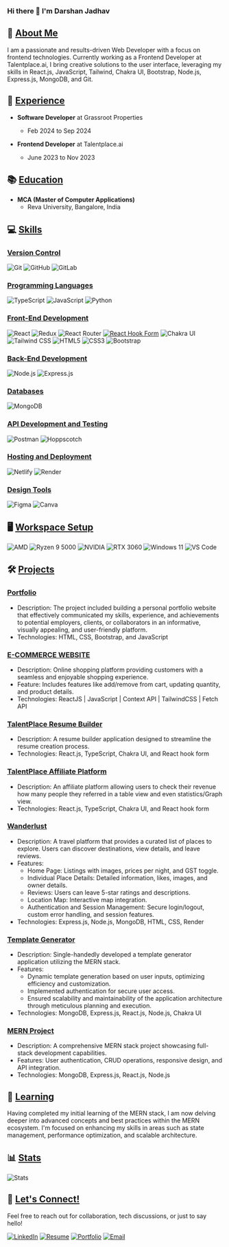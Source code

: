 ### Hi there 👋 I'm Darshan Jadhav

## 🚀 [About Me]()

I am a passionate and results-driven Web Developer with a focus on frontend technologies. Currently working as a Frontend Developer at Talentplace.ai, I bring creative solutions to the user interface, leveraging my skills in React.js, JavaScript, Tailwind, Chakra UI, Bootstrap, Node.js, Express.js, MongoDB, and Git.

## 🏢 [Experience]()

- **Software Developer** at Grassroot Properties
  - Feb 2024 to Sep 2024

- **Frontend Developer** at Talentplace.ai
  - June 2023 to Nov 2023

## 📚 [Education]()

- **MCA (Master of Computer Applications)**
  - Reva University, Bangalore, India

## 💻 [Skills]()

### [Version Control]()

![Git](https://img.shields.io/badge/-Git-F05032?style=flat&logo=git&logoColor=white)
![GitHub](https://img.shields.io/badge/-GitHub-181717?style=flat&logo=github&logoColor=white)
![GitLab](https://img.shields.io/badge/-GitLab-FCA121?style=flat&logo=gitlab&logoColor=white)

### [Programming Languages]()

![TypeScript](https://img.shields.io/badge/-TypeScript-3178C6?style=flat&logo=typescript&logoColor=white)
![JavaScript](https://img.shields.io/badge/-JavaScript-F7DF1E?style=flat&logo=javascript&logoColor=black)
![Python](https://img.shields.io/badge/-Python-3776AB?style=flat&logo=python&logoColor=white)

### [Front-End Development]()

![React](https://img.shields.io/badge/-React-61DAFB?style=flat&logo=react&logoColor=white)
![Redux](https://img.shields.io/badge/-Redux-764ABC?style=flat&logo=redux&logoColor=white)
![React Router](https://img.shields.io/badge/-React_Router-CA4245?style=flat&logo=react-router&logoColor=white)
[![React Hook Form](https://img.shields.io/badge/-React_Hook_Form-17A2B8?style=flat&logo=react&logoColor=white)](https://react-hook-form.com/)
![Chakra UI](https://img.shields.io/badge/-Chakra_UI-319795?style=flat&logo=chakra-ui&logoColor=white)
![Tailwind CSS](https://img.shields.io/badge/-Tailwind_CSS-38B2AC?style=flat&logo=tailwind-css&logoColor=white)
![HTML5](https://img.shields.io/badge/-HTML5-E34F26?style=flat&logo=html5&logoColor=white)
![CSS3](https://img.shields.io/badge/-CSS3-1572B6?style=flat&logo=css3&logoColor=white)
![Bootstrap](https://img.shields.io/badge/-Bootstrap-7952B3?style=flat&logo=bootstrap&logoColor=white)

### [Back-End Development]()

![Node.js](https://img.shields.io/badge/-Node.js-339933?style=flat&logo=node.js&logoColor=white)
![Express.js](https://img.shields.io/badge/-Express.js-000000?style=flat&logo=express&logoColor=white)

### [Databases]()

![MongoDB](https://img.shields.io/badge/-MongoDB-47A248?style=flat&logo=mongodb&logoColor=white)

### [API Development and Testing]()

![Postman](https://img.shields.io/badge/-Postman-FF6C37?style=flat&logo=postman&logoColor=white)
![Hoppscotch](https://img.shields.io/badge/-Hoppscotch-FF7139?style=flat&logo=hoppscotch&logoColor=white)

### [Hosting and Deployment]()

![Netlify](https://img.shields.io/badge/-Netlify-00C7B7?style=flat&logo=netlify&logoColor=white)
![Render](https://img.shields.io/badge/-Render-46E3B7?style=flat&logo=render&logoColor=white)

### [Design Tools]()
![Figma](https://img.shields.io/badge/-Figma-F24E1E?style=flat&logo=figma&logoColor=white)
![Canva](https://img.shields.io/badge/-Canva-00C4CC?style=flat&logo=canva&logoColor=white)

## 🖥️ [Workspace Setup]()

![AMD](https://img.shields.io/badge/-AMD-ED1C24?style=flat&logo=amd&logoColor=white)
![Ryzen 9 5000](https://img.shields.io/badge/-Ryzen_9_5000-ED1C24?style=flat&logo=amd&logoColor=white)
![NVIDIA](https://img.shields.io/badge/-NVIDIA-76B900?style=flat&logo=nvidia&logoColor=white)
![RTX 3060](https://img.shields.io/badge/-RTX_3060-76B900?style=flat&logo=nvidia&logoColor=white)
![Windows 11](https://img.shields.io/badge/-Windows_11-00ADEF?style=flat&logo=windows&logoColor=white)
![VS Code](https://img.shields.io/badge/-VS_Code-007ACC?style=flat&logo=visual-studio-code&logoColor=white)

## 🛠️ [Projects]()

### [Portfolio](https://darshanjadhav.netlify.app/)

- Description: The project included building a personal portfolio website that effectively communicated my skills, experience, and achievements to potential employers, clients, or collaborators in an informative, visually appealing, and user-friendly platform.
- Technologies: HTML, CSS, Bootstrap, and JavaScript

### [E-COMMERCE WEBSITE](https://dj-ecomm-app-reactjs.netlify.app)

- Description: Online shopping platform providing customers with a seamless and enjoyable shopping experience.
- Feature: Includes features like add/remove from cart, updating quantity, and product details.
- Technologies: ReactJS | JavaScript | Context API | TailwindCSS | Fetch API

### [TalentPlace Resume Builder](https://www.talentplace.ai/)

- Description: A resume builder application designed to streamline the resume creation process.
- Technologies: React.js, TypeScript, Chakra UI, and React hook form

### [TalentPlace Affiliate Platform](https://affiliate.talentplace.ai/)

- Description: An affiliate platform allowing users to check their revenue how many people they referred in a table view and even statistics/Graph view.
- Technologies: React.js, TypeScript, Chakra UI, and React hook form

### [Wanderlust](https://wanderlust-xqpm.onrender.com/listings)

- Description: A travel platform that provides a curated list of places to explore. Users can discover destinations, view details, and leave reviews.
- Features: 
  - Home Page: Listings with images, prices per night, and GST toggle.
  - Individual Place Details: Detailed information, likes, images, and owner details.
  - Reviews: Users can leave 5-star ratings and descriptions.
  - Location Map: Interactive map integration.
  - Authentication and Session Management: Secure login/logout, custom error handling, and session features.
- Technologies: Express.js, Node.js, MongoDB, HTML, CSS, Render

### [Template Generator](https://shorturl.at/h7MfL)

- Description: Single-handedly developed a template generator application utilizing the MERN stack.
- Features:
  - Dynamic template generation based on user inputs, optimizing efficiency and customization.
  - Implemented authentication for secure user access.
  - Ensured scalability and maintainability of the application architecture through meticulous planning and execution.
- Technologies: MongoDB, Express.js, React.js, Node.js, Chakra UI

### [MERN Project](https://github.com/yourusername/mern-project)

- Description: A comprehensive MERN stack project showcasing full-stack development capabilities.
- Features: User authentication, CRUD operations, responsive design, and API integration.
- Technologies: MongoDB, Express.js, React.js, Node.js

## 🌱 [Learning]()

Having completed my initial learning of the MERN stack, I am now delving deeper into advanced concepts and best practices within the MERN ecosystem. I'm focused on enhancing my skills in areas such as state management, performance optimization, and scalable architecture.

## 📊 [Stats]()

![Stats](https://github-readme-stats.vercel.app/api?username=thedarshanjadhav&show_icons=true&hide=prs&count_private=true&theme=radical)

## 🤝 [Let's Connect!]()

Feel free to reach out for collaboration, tech discussions, or just to say hello!

[![LinkedIn](https://img.shields.io/badge/-LinkedIn-0077B5?style=flat&logo=linkedin&logoColor=white)](https://www.linkedin.com/in/thedarshanjadhav/)
[![Resume](https://img.shields.io/badge/-Resume-4285F4?style=flat&logo=google-drive&logoColor=white)](https://shorturl.at/hprCY)
[![Portfolio](https://img.shields.io/badge/-Portfolio-000000?style=flat&logo=firefox-browser&logoColor=white)](https://darshanjadhav.netlify.app/)
[![Email](https://img.shields.io/badge/-Email-D14836?style=flat&logo=gmail&logoColor=white)](mailto:darshanjadhav363@gmail.com)
